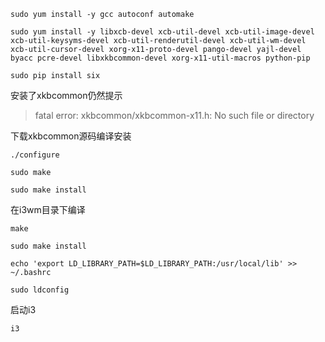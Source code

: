 `sudo yum install -y gcc autoconf automake`

`sudo yum install -y libxcb-devel xcb-util-devel xcb-util-image-devel xcb-util-keysyms-devel xcb-util-renderutil-devel xcb-util-wm-devel xcb-util-cursor-devel xorg-x11-proto-devel pango-devel yajl-devel byacc pcre-devel libxkbcommon-devel xorg-x11-util-macros python-pip`

`sudo pip install six`

安装了xkbcommon仍然提示
> fatal error: xkbcommon/xkbcommon-x11.h: No such file or directory

下载xkbcommon源码编译安装

`./configure`

`sudo make`

`sudo make install`


在i3wm目录下编译

`make`

`sudo make install`

`echo 'export LD_LIBRARY_PATH=$LD_LIBRARY_PATH:/usr/local/lib' >> ~/.bashrc`

`sudo ldconfig`

启动i3

`i3`


